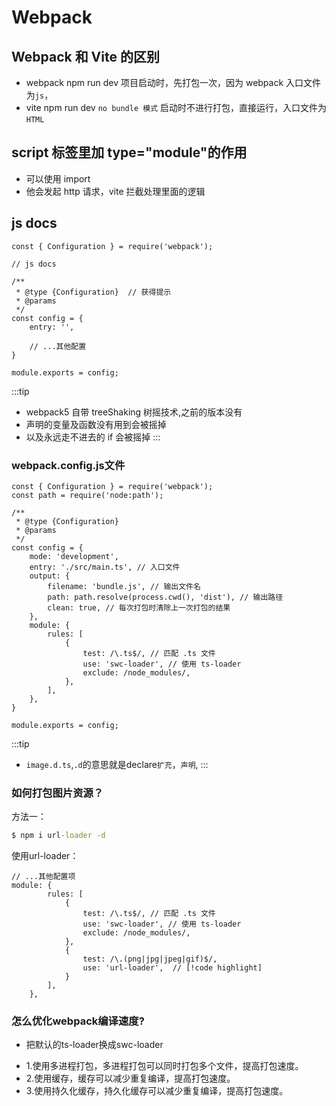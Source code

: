 # Webpack

## Webpack 和 Vite 的区别

- webpack npm run dev 项目启动时，先打包一次，因为 webpack 入口文件为`js`，
- vite npm run dev `no bundle 模式` 启动时不进行打包，直接运行，入口文件为`HTML`

## script 标签里加 type="module"的作用

- 可以使用 import
- 他会发起 http 请求，vite 拦截处理里面的逻辑

## js docs

```js:line-numbers
const { Configuration } = require('webpack');

// js docs

/**
 * @type {Configuration}  // 获得提示
 * @params
 */
const config = {
    entry: '',

    // ...其他配置
}

module.exports = config;

```

:::tip

- webpack5 自带 treeShaking 树摇技术,之前的版本没有<br />
- 声明的变量及函数没有用到会被摇掉<br />
- 以及永远走不进去的 if 会被摇掉
  :::

### webpack.config.js文件
```js:line-numbers
const { Configuration } = require('webpack');
const path = require('node:path');

/**
 * @type {Configuration}
 * @params
 */
const config = {
    mode: 'development',
    entry: './src/main.ts', // 入口文件
    output: {
        filename: 'bundle.js', // 输出文件名
        path: path.resolve(process.cwd(), 'dist'), // 输出路径
        clean: true, // 每次打包时清除上一次打包的结果
    },
    module: {
        rules: [
            {
                test: /\.ts$/, // 匹配 .ts 文件
                use: 'swc-loader', // 使用 ts-loader
                exclude: /node_modules/,
            },
        ],
    },
}

module.exports = config;
```

:::tip
 - `image.d.ts`,`.d`的意思就是declare`扩充`，`声明`,
:::

### 如何打包图片资源？
方法一：
```cmd
$ npm i url-loader -d
```
使用url-loader：
```js:line-numbers
// ...其他配置项
module: {
        rules: [
            {
                test: /\.ts$/, // 匹配 .ts 文件
                use: 'swc-loader', // 使用 ts-loader
                exclude: /node_modules/,
            },
            {
                test: /\.(png|jpg|jpeg|gif)$/,
                use: 'url-loader',  // [!code highlight]
            }
        ],
    },
```

### 怎么优化webpack编译速度?
* 把默认的ts-loader换成swc-loader
- 1.使用多进程打包，多进程打包可以同时打包多个文件，提高打包速度。
- 2.使用缓存，缓存可以减少重复编译，提高打包速度。
- 3.使用持久化缓存，持久化缓存可以减少重复编译，提高打包速度。


